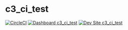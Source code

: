 # c3_ci_test

[![CircleCI](https://circleci.com/gh/chapter-three/c3_ci_test.svg?style=shield)](https://circleci.com/gh/chapter-three/c3_ci_test)
[![Dashboard c3_ci_test](https://img.shields.io/badge/dashboard-c3_ci_test-yellow.svg)](https://dashboard.pantheon.io/sites/ebe37ce1-6962-4029-9a0a-6ff089b0429a#dev/code)
[![Dev Site c3_ci_test](https://img.shields.io/badge/site-c3_ci_test-blue.svg)](http://dev-c3_ci_test.pantheonsite.io/)